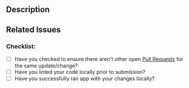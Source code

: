 <!-- You can erase any parts of this template not applicable to your Pull Request. -->

## Description
<!-- Write a brief description of the changes introduced by this PR -->

## Related Issues
<!--
  Link to the issue that is fixed by this PR (if there is one)
  e.g. Fixes #1234, Addresses #1234, Related to #1234, etc.
-->

### Checklist:

* [ ] Have you checked to ensure there aren't other open [Pull Requests](../../../pulls) for the same update/change?
* [ ] Have you linted your code locally prior to submission?
* [ ] Have you successfully ran app with your changes locally?
